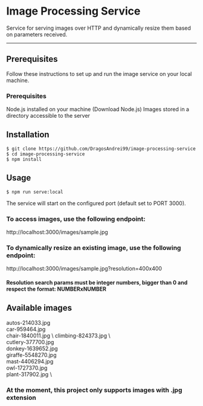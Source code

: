 # Image Processing Service

Service for serving images over HTTP and dynamically resize them based on parameters received.

---
## Prerequisites

Follow these instructions to set up and run the image service on your local machine.

### Prerequisites
Node.js installed on your machine (Download Node.js)
Images stored in a directory accessible to the server

## Installation

    $ git clone https://github.com/DragosAndrei99/image-processing-service
    $ cd image-processing-service
    $ npm install

##  Usage

    $ npm run serve:local

The service will start on the configured port (default set to PORT 3000).

### To access images, use the following endpoint:

http://localhost:3000/images/sample.jpg

### To dynamically resize an existing image, use the following endpoint:

http://localhost:3000/images/sample.jpg?resolution=400x400

#### Resolution search params must be integer numbers, bigger than 0 and respect the format: NUMBERxNUMBER


## Available images

autos-214033.jpg \
car-959464.jpg \
chair-1840011.jpg \ 
climbing-824373.jpg \  
cutlery-377700.jpg \
donkey-1639652.jpg \
giraffe-5548270.jpg \
mast-4406294.jpg \
owl-1727370.jpg \
plant-317902.jpg \

### At the moment, this project only supports images with .jpg extension